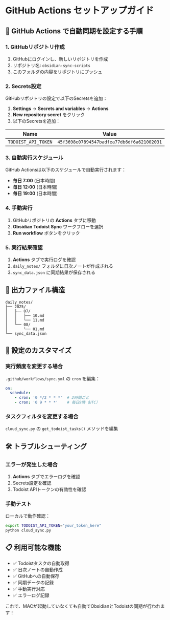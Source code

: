 # GitHub Actions セットアップガイド

## 🚀 GitHub Actions で自動同期を設定する手順

### 1. GitHubリポジトリ作成

1. GitHubにログインし、新しいリポジトリを作成
2. リポジトリ名: `obsidian-sync-scripts`
3. このフォルダの内容をリポジトリにプッシュ

### 2. Secrets設定

GitHubリポジトリの設定で以下のSecretsを追加：

1. **Settings** → **Secrets and variables** → **Actions**
2. **New repository secret** をクリック
3. 以下のSecretsを追加：

| Name | Value |
|------|-------|
| `TODOIST_API_TOKEN` | `45f3698e07894547badfea77db6df6a621002031` |

### 3. 自動実行スケジュール

GitHub Actionsは以下のスケジュールで自動実行されます：

- **毎日 7:00** (日本時間)
- **毎日 12:00** (日本時間)  
- **毎日 19:00** (日本時間)

### 4. 手動実行

1. GitHubリポジトリの **Actions** タブに移動
2. **Obsidian Todoist Sync** ワークフローを選択
3. **Run workflow** ボタンをクリック

### 5. 実行結果確認

1. **Actions** タブで実行ログを確認
2. `daily_notes/` フォルダに日次ノートが作成される
3. `sync_data.json` に同期結果が保存される

## 📁 出力ファイル構造

```
daily_notes/
├── 2025/
│   ├── 07/
│   │   ├── 10.md
│   │   └── 11.md
│   └── 08/
│       └── 01.md
└── sync_data.json
```

## 🔧 設定のカスタマイズ

### 実行頻度を変更する場合

`.github/workflows/sync.yml` の `cron` を編集：

```yaml
on:
  schedule:
    - cron: '0 */2 * * *'  # 2時間ごと
    - cron: '0 9 * * *'    # 毎日9時（UTC）
```

### タスクフィルタを変更する場合

`cloud_sync.py` の `get_todoist_tasks()` メソッドを編集

## 🛠️ トラブルシューティング

### エラーが発生した場合

1. **Actions** タブでエラーログを確認
2. Secrets設定を確認
3. Todoist APIトークンの有効性を確認

### 手動テスト

ローカルで動作確認：

```bash
export TODOIST_API_TOKEN="your_token_here"
python cloud_sync.py
```

## 📋 利用可能な機能

- ✅ Todoistタスクの自動取得
- ✅ 日次ノートの自動作成
- ✅ GitHubへの自動保存
- ✅ 同期データの記録
- ✅ 手動実行対応
- ✅ エラーログ記録

これで、MACが起動していなくても自動でObsidianとTodoistの同期が行われます！